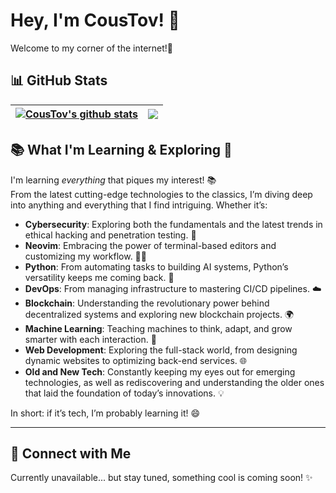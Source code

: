 # Hey, I'm **CousTov**! 👋  
Welcome to my corner of the internet!🚀

## 📊 GitHub Stats

| <a href="https://github.com/CousTov/github-readme-stats"><img align="center" src="https://github-readme-stats.vercel.app/api?username=CousTov&show_icons=true&include_all_commits=true&theme=buefy&hide_border=true" alt="CousTov's github stats" /></a> | <a href="https://github.com/CousTov"><img align="center" src="https://github-readme-stats.vercel.app/api/top-langs/?username=CousTov&layout=compact&theme=buefy&hide_border=true" /></a> |
| ------------- | ------------- |


## 📚 What I'm Learning & Exploring 🌱
I'm learning *everything* that piques my interest! 📚  
From the latest cutting-edge technologies to the classics, I’m diving deep into anything and everything that I find intriguing. Whether it’s:

- **Cybersecurity**: Exploring both the fundamentals and the latest trends in ethical hacking and penetration testing. 🔐  
- **Neovim**: Embracing the power of terminal-based editors and customizing my workflow. 🧙‍♂️  
- **Python**: From automating tasks to building AI systems, Python’s versatility keeps me coming back. 🐍  
- **DevOps**: From managing infrastructure to mastering CI/CD pipelines. ☁️  
- **Blockchain**: Understanding the revolutionary power behind decentralized systems and exploring new blockchain projects. 🌍  
- **Machine Learning**: Teaching machines to think, adapt, and grow smarter with each interaction. 🤖  
- **Web Development**: Exploring the full-stack world, from designing dynamic websites to optimizing back-end services. 🌐  
- **Old and New Tech**: Constantly keeping my eyes out for emerging technologies, as well as rediscovering and understanding the older ones that laid the foundation of today’s innovations. 💡

In short: if it’s tech, I’m probably learning it! 😄

---

## 🤝 Connect with Me  
Currently unavailable... but stay tuned, something cool is coming soon! ✨
